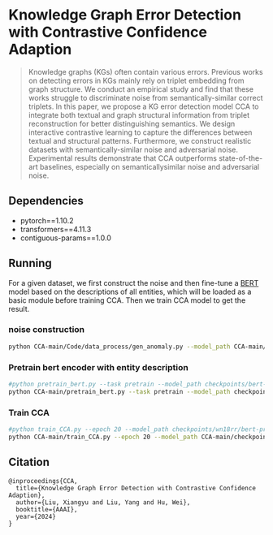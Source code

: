 # Knowledge Graph Error Detection with Contrastive Confidence Adaption

> Knowledge graphs (KGs) often contain various errors. Previous works on detecting errors in KGs mainly rely on triplet embedding from graph structure. We conduct an empirical study and find that these works struggle to discriminate noise from semantically-similar correct triplets. In this paper, we propose a KG error detection model CCA to integrate both textual and graph structural information from triplet reconstruction for better distinguishing semantics. We design interactive contrastive learning to capture the differences between textual and structural patterns. Furthermore, we construct realistic datasets with semantically-similar noise and adversarial noise. Experimental results demonstrate that CCA outperforms state-of-the-art baselines, especially on semanticallysimilar noise and adversarial noise.

## Dependencies

- pytorch==1.10.2
- transformers==4.11.3
- contiguous-params==1.0.0

## Running

For a given dataset, we first construct the noise and then fine-tune a [BERT](https://huggingface.co/bert-base-cased/tree/main) model based on the descriptions of all entities, which will be loaded as a basic module before training CCA. Then we train CCA model to get the result.

### noise construction
```bash
python CCA-main/Code/data_process/gen_anomaly.py --model_path CCA-main/checkpoints/bert-base-cased --dataset wn18rr --device cuda:0 --max_seq_length 64 --batch_size 256 --lm_lr 1e-4 --lm_label_smoothing 0.8 --num_workers 8 --pin_memory True 
```



### Pretrain bert encoder with entity description
```bash
#python pretrain_bert.py --task pretrain --model_path checkpoints/bert-base-cased --epoch 20 --batch_size 512 --device cuda:0 --dataset wn18rr --max_seq_length 64 --lm_lr 1e-4 --lm_label_smoothing 0.8 --num_workers 8 --pin_memory True 
python CCA-main/pretrain_bert.py --task pretrain --model_path checkpoints/bert-base-cased --epoch 20 --batch_size 64  --gradient_accumulation_steps 8 --device cuda:0 --dataset wn18rr --max_seq_length 64 --lm_lr 1e-4 --lm_label_smoothing 0.8 --num_workers 8 --pin_memory True  

```


### Train CCA
```bash
#python train_CCA.py --epoch 20 --model_path checkpoints/wn18rr/bert-pretrained/ --dataset wn18rr --batch_size 512 --num_workers 32 --use_amp --device cuda:0
python CCA-main/train_CCA.py --epoch 20 --model_path CCA-main/checkpoints/wn18rr/bert-pretrained/ --dataset wn18rr --batch_size 64 --gradient_accumulation_steps 8 --num_workers 32 --use_amp --device cuda:0

```


## Citation
```
@inproceedings{CCA,
  title={Knowledge Graph Error Detection with Contrastive Confidence Adaption},
  author={Liu, Xiangyu and Liu, Yang and Hu, Wei},
  booktitle={AAAI},
  year={2024}
}
```

          